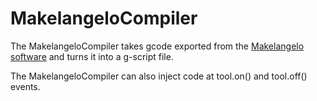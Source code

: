 # MakelangeloCompiler

The MakelangeloCompiler takes gcode exported from the [Makelangelo software](http://www.makelangelo.com/download/) and turns it into a g-script file.

The MakelangeloCompiler can also inject code at tool.on() and tool.off() events.